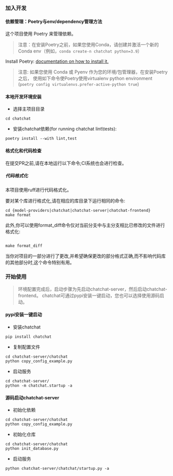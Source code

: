 
### 加入开发
#### 依赖管理：Poetry与env/dependency管理方法
这个项目使用 Poetry 来管理依赖。 
> 注意：在安装Poetry之前，如果您使用Conda，请创建并激活一个新的Conda env（例如，`conda create-n chatchat python=3.9`）

Install Poetry: [documentation on how to install it.](https://python-poetry.org/docs/#installing-with-pipx)

> 注意: 如果您使用 Conda 或 Pyenv 作为您的环境/包管理器，在安装Poetry之后， 
> 使用如下命令使Poetry使用virtualenv python environment (`poetry config virtualenvs.prefer-active-python true`)

#### 本地开发环境安装

- 选择主项目目录
```shell
cd chatchat
```

- 安装chatchat依赖(for running chatchat lint\tests):

```shell
poetry install --with lint,test
```

#### 格式化和代码检查
在提交PR之前,请在本地运行以下命令;CI系统也会进行检查。

##### 代码格式化
本项目使用ruff进行代码格式化。

要对某个库进行格式化,请在相应的库目录下运行相同的命令:
```shell
cd {model-providers|chatchat|chatchat-server|chatchat-frontend}
make format
```
 
此外,你可以使用format_diff命令仅对当前分支中与主分支相比已修改的文件进行格式化:


```shell
 
make format_diff
```
当你对项目的一部分进行了更改,并希望确保更改的部分格式正确,而不影响代码库的其他部分时,这个命令特别有用。


### 开始使用

> 环境配置完成后，启动步骤为先启动chatchat-server，然后启动chatchat-frontend。
> chatchat可通过pypi安装一键启动，您也可以选择使用源码启动。

#### pypi安装一键启动
- 安装chatchat
```shell
pip install chatchat
```
- 复制配置文件

 ```shell
cd chatchat-server/chatchat
python copy_config_example.py
```
 
- 启动服务
```shell
cd chatchat-server/
python -m chatchat.startup -a
```



#### 源码启动chatchat-server
- 初始化依赖
```shell
cd chatchat-server/chatchat
python copy_config_example.py
```
- 初始化仓库
```shell
cd chatchat-server/chatchat
python init_database.py
```
- 启动服务
```shell
python chatchat-server/chatchat/startup.py -a
```

